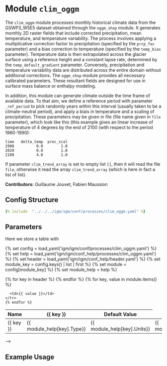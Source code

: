 # Module `clim_oggm`

The `clim_oggm` module processes monthly historical climate data from the GSWP3_W5E5 dataset obtained through the `oggm_shop` module. It generates monthly 2D raster fields that include corrected precipitation, mean temperature, and temperature variability. The process involves applying a multiplicative correction factor to precipitation (specified by the `prcp_fac` parameter) and a bias correction to temperature (specified by the `temp_bias` parameter). Temperature data is then extrapolated across the glacier surface using a reference height and a constant lapse rate, determined by the `temp_default_gradient` parameter. Conversely, precipitation and temperature variability data are distributed across the entire domain without additional corrections. The `oggm_shop` module provides all necessary calibrated parameters. These resultant fields are designed for use in surface mass balance or enthalpy modeling.

In addition, this module can generate climate outside the time frame of available data. To that aim, we define a reference period with parameter `_ref_period` to pick randomly years within this interval (usually taken to be a climate-neutral period), and apply a biais in temperature and a scaling of precipitation. These parameters may be given in file (file name given in `file` parameter), which look like this (this example gives an linear increase of temperature of 4 degrees by the end of 2100 (with respect to the period 1960-1990):

```dat
time   delta_temp  prec_scal
1900          0.0        1.0
2020          0.0        1.0
2100          4.0        1.0
```
 
If parameter `clim_trend_array` is set to empty list `[]`, then it will read the file `file`, otherwise it read the array `clim_trend_array` (which is here in fact a list of list).

**Contributors:** Guillaume Jouvet, Fabien Maussion

## Config Structure  
~~~yaml
{% include  "../../../igm/igm/conf/processes/clim_oggm.yaml" %}
~~~

## Parameters
Here we store a table with

{% set config = load_yaml('igm/igm/conf/processes/clim_oggm.yaml') %}
{% set help = load_yaml('igm/igm/conf_help/processes/clim_oggm.yaml') %}
{% set header = load_yaml('igm/igm/conf_help/header.yaml') %}
{% set module_key = config.keys() | list | first %}
{% set module = config[module_key] %}
{% set module_help = help %}

<table>
  <thead>
    <tr>
      <th>Name</th>
      {% for key in header %}
      <th>{{ key }}</th>
      {% endfor %}
      <th>Default Value</th>
    </tr>
  </thead>
  <tbody>
    {% for key, value in module.items() %}
    <tr>
      <td>{{ key }}</td>
      <td>{{ module_help[key].Type}}</td>
      <td>{{ module_help[key].Units}}</td>
      <td>{{ module_help[key].Description}}</td>

      <td>{{ value }}</td>
    </tr>
    {% endfor %}
  </tbody>
</table>

<script type="text/javascript">
  MathJax.Hub.Queue(["Typeset", MathJax.Hub]);
</script> -->

## Example Usage
